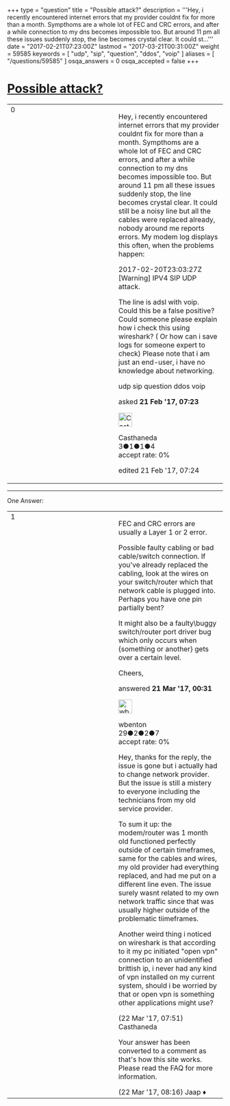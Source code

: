 +++
type = "question"
title = "Possible attack?"
description = '''Hey, i recently encountered internet errors that my provider couldnt fix for more than a month. Sympthoms are a whole lot of FEC and CRC errors, and after a while connection to my dns becomes impossible too. But around 11 pm all these issues suddenly stop, the line becomes crystal clear. It could st...'''
date = "2017-02-21T07:23:00Z"
lastmod = "2017-03-21T00:31:00Z"
weight = 59585
keywords = [ "udp", "sip", "question", "ddos", "voip" ]
aliases = [ "/questions/59585" ]
osqa_answers = 0
osqa_accepted = false
+++

<div class="headNormal">

# [Possible attack?](/questions/59585/possible-attack)

</div>

<div id="main-body">

<div id="askform">

<table id="question-table" style="width:100%;"><colgroup><col style="width: 50%" /><col style="width: 50%" /></colgroup><tbody><tr class="odd"><td style="width: 30px; vertical-align: top"><div class="vote-buttons"><div id="post-59585-score" class="post-score" title="current number of votes">0</div><div id="favorite-count" class="favorite-count"></div></div></td><td><div id="item-right"><div class="question-body"><p>Hey, i recently encountered internet errors that my provider couldnt fix for more than a month. Sympthoms are a whole lot of FEC and CRC errors, and after a while connection to my dns becomes impossible too. But around 11 pm all these issues suddenly stop, the line becomes crystal clear. It could still be a noisy line but all the cables were replaced already, nobody around me reports errors. My modem log displays this often, when the problems happen:</p><p>2017-02-20T23:03:27Z [Warning] IPV4 SIP UDP attack.</p><p>The line is adsl with voip. Could this be a false positive? Could someone please explain how i check this using wireshark? ( Or how can i save logs for someone expert to check) Please note that i am just an end-user, i have no knowledge about networking.</p></div><div id="question-tags" class="tags-container tags">udp sip question ddos voip</div><div id="question-controls" class="post-controls"></div><div class="post-update-info-container"><div class="post-update-info post-update-info-user"><p>asked <strong>21 Feb '17, 07:23</strong></p><img src="https://secure.gravatar.com/avatar/8592f2b40ca197aa0e3aec9abf2f5383?s=32&amp;d=identicon&amp;r=g" class="gravatar" width="32" height="32" alt="Casthaneda&#39;s gravatar image" /><p>Casthaneda<br />
<span class="score" title="3 reputation points">3</span><span title="1 badges"><span class="badge1">●</span><span class="badgecount">1</span></span><span title="1 badges"><span class="silver">●</span><span class="badgecount">1</span></span><span title="4 badges"><span class="bronze">●</span><span class="badgecount">4</span></span><br />
<span class="accept_rate" title="Rate of the user&#39;s accepted answers">accept rate:</span> <span title="Casthaneda has no accepted answers">0%</span></p></div><div class="post-update-info post-update-info-edited"><p>edited 21 Feb '17, 07:24</p></div></div><div id="comments-container-59585" class="comments-container"></div><div id="comment-tools-59585" class="comment-tools"></div><div class="clear"></div><div id="comment-59585-form-container" class="comment-form-container"></div><div class="clear"></div></div></td></tr></tbody></table>

------------------------------------------------------------------------

<div class="tabBar">

<span id="sort-top"></span>

<div class="headQuestions">

One Answer:

</div>

</div>

<span id="60214"></span>

<div id="answer-container-60214" class="answer">

<table style="width:100%;"><colgroup><col style="width: 50%" /><col style="width: 50%" /></colgroup><tbody><tr class="odd"><td style="width: 30px; vertical-align: top"><div class="vote-buttons"><div id="post-60214-score" class="post-score" title="current number of votes">1</div></div></td><td><div class="item-right"><div class="answer-body"><p>FEC and CRC errors are usually a Layer 1 or 2 error.</p><p>Possible faulty cabling or bad cable/switch connection. If you've already replaced the cabling, look at the wires on your switch/router which that network cable is plugged into. Perhaps you have one pin partially bent?</p><p>It might also be a faulty\buggy switch/router port driver bug which only occurs when {something or another} gets over a certain level.</p><p>Cheers,</p></div><div class="answer-controls post-controls"></div><div class="post-update-info-container"><div class="post-update-info post-update-info-user"><p>answered <strong>21 Mar '17, 00:31</strong></p><img src="https://secure.gravatar.com/avatar/6c8f0de8cb4ef9ad7093eefe24030e4b?s=32&amp;d=identicon&amp;r=g" class="gravatar" width="32" height="32" alt="wbenton&#39;s gravatar image" /><p>wbenton<br />
<span class="score" title="29 reputation points">29</span><span title="2 badges"><span class="badge1">●</span><span class="badgecount">2</span></span><span title="2 badges"><span class="silver">●</span><span class="badgecount">2</span></span><span title="7 badges"><span class="bronze">●</span><span class="badgecount">7</span></span><br />
<span class="accept_rate" title="Rate of the user&#39;s accepted answers">accept rate:</span> <span title="wbenton has no accepted answers">0%</span></p></div></div><div id="comments-container-60214" class="comments-container"><span id="60261"></span><div id="comment-60261" class="comment"><div id="post-60261-score" class="comment-score"></div><div class="comment-text"><p>Hey, thanks for the reply, the issue is gone but i actually had to change network provider. But the issue is still a mistery to everyone including the technicians from my old service provider.</p><p>To sum it up: the modem/router was 1 month old functioned perfectly outside of certain timeframes, same for the cables and wires, my old provider had everything replaced, and had me put on a different line even. The issue surely wasnt related to my own network traffic since that was usually higher outside of the problematic tiimeframes.</p><p>Another weird thing i noticed on wireshark is that according to it my pc initiated "open vpn" connection to an unidentified brittish ip, i never had any kind of vpn installed on my current system, should i be worried by that or open vpn is something other applications might use?</p></div><div id="comment-60261-info" class="comment-info"><span class="comment-age">(22 Mar '17, 07:51)</span> Casthaneda</div></div><span id="60263"></span><div id="comment-60263" class="comment"><div id="post-60263-score" class="comment-score"></div><div class="comment-text"><p>Your answer has been converted to a comment as that's how this site works. Please read the FAQ for more information.</p></div><div id="comment-60263-info" class="comment-info"><span class="comment-age">(22 Mar '17, 08:16)</span> Jaap ♦</div></div></div><div id="comment-tools-60214" class="comment-tools"></div><div class="clear"></div><div id="comment-60214-form-container" class="comment-form-container"></div><div class="clear"></div></div></td></tr></tbody></table>

</div>

<div class="paginator-container-left">

</div>

</div>

</div>

